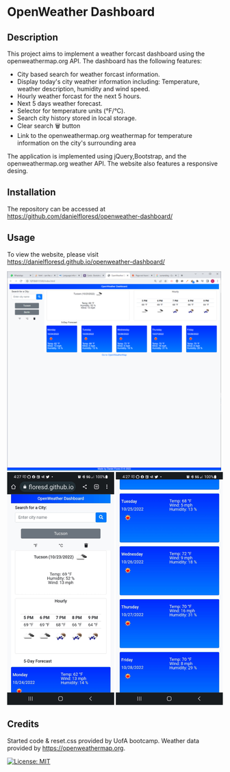 # OpenWeather Dashboard

## Description

This project aims to implement a weather forcast dashboard using the openweathermap.org API. The dashboard has the following features:
* City based search for weather forcast information.
* Display today's city weather information including: Temperature, weather description, humidity and wind speed.
* Hourly weather forcast for the next 5 hours.
* Next 5 days weather forecast.
* Selector for temperature units (°F/°C).
* Search city history stored in local storage. 
* Clear search 🗑 button
* Link to the openweathermap.org weathermap for temperature information on the city's surrounding area 

The application is implemented using jQuery,Bootstrap, and the openweathermap.org weather API. The website also features a responsive desing.

## Installation
The repository can be accessed at https://github.com/danielfloresd/openweather-dashboard/

## Usage
To view the website, please visit https://danielfloresd.github.io/openweather-dashboard/

<img src="./assets/images/website.PNG" width="500" />
<br>
<img src="./assets/images/mobile.jpeg" width="250" />
<img src="./assets/images/mobile2.jpeg" width="250" />

## Credits

Started code & reset.css provided by UofA bootcamp. Weather data provided by https://openweathermap.org.

[![License: MIT](https://img.shields.io/badge/License-MIT-yellow.svg)](https://opensource.org/licenses/MIT)


<!-- User Story
AS A traveler
I WANT to see the weather outlook for multiple cities
SO THAT I can plan a trip accordingly
Acceptance Criteria
GIVEN a weather dashboard with form inputs
WHEN I search for a city
THEN I am presented with current and future conditions for that city and that city is added to the search history
WHEN I view current weather conditions for that city
THEN I am presented with the city name, the date, an icon representation of weather conditions, the temperature, the humidity, and the the wind speed
WHEN I view future weather conditions for that city
THEN I am presented with a 5-day forecast that displays the date, an icon representation of weather conditions, the temperature, the wind speed, and the humidity
WHEN I click on a city in the search history
THEN I am again presented with current and future conditions for that city -->

